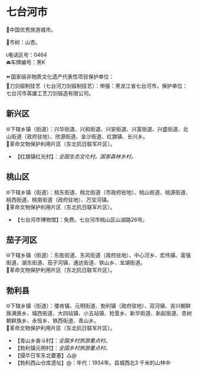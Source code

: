 # 七台河市  
🏅中国优秀旅游城市。  
  
🌳市树：山杏。  
  
📞电话区号：0464  
🚘车牌编号：黑K  
  
⏩国家级非物质文化遗产代表性项目保护单位：  
🔸刀剑锻制技艺（七台河刀剑锻制技艺）：申报：黑龙江省七台河市，保护单位：七台河市英雄工艺刀剑锻造有限公司。    

## 新兴区  
🌐下辖乡镇（街道）：兴华街道、兴和街道、兴安街道、兴富街道、兴盛街道、北山街道（政府驻地）、欣源街道、金沙街道、红旗镇、长兴乡。  
🚩革命文物保护利用片区（东北抗日联军片区）。  
  
* 【红旗镇红光村】：*全国生态文化村。国家森林乡村。*  

## 桃山区  
🌐下辖乡镇（街道）：桃东街道、桃北街道（市政府驻地）、桃山街道、桃源街道、桃西街道、桃南街道（政府驻地）、万宝河镇。  
🚩革命文物保护利用片区（东北抗日联军片区）。  
  
* 【七台河市博物馆】：免费。七台河市桃山区山湖路26号。  

## 茄子河区  
🌐下辖乡镇（街道）：东胜街道、东风街道（政府驻地）、中心河乡、宏伟镇、富强街道、湖东街道、茄子河镇、通达街道、铁山乡、龙湖街道。  
🚩革命文物保护利用片区（东北抗日联军片区）。  

## 勃利县  
🌐下辖乡镇（街道）：倭肯镇、元明街道、勃利镇（政府驻地）、双河镇、吉兴朝鲜族满族乡、城西街道、大四站镇、小五站镇、抢垦乡、新华街道、新起街道、杏树朝鲜族乡、永恒乡、铁西街道、青山乡。  
🚩革命文物保护利用片区（东北抗日联军片区）。  
  
* 【青山乡奋斗村】：*全国乡村旅游重点村。*  
* 【勃利镇元明村】：*全国乡村旅游重点村。*  
* 【侵华日军东北要塞】△@  
* 【勃利西山仓库遗址】@：年代：1934年。县城西北3 千米的山林中  